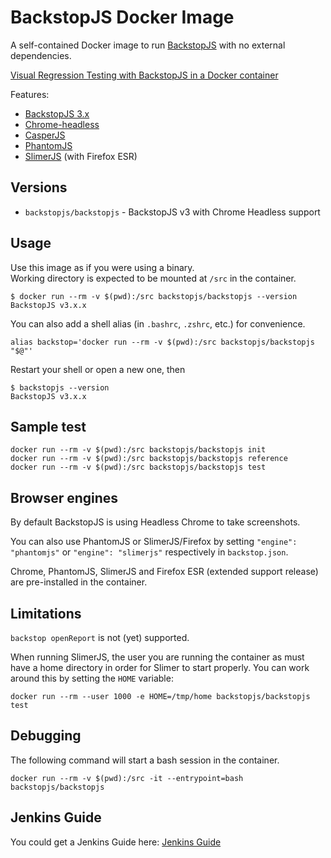 # BackstopJS Docker Image

A self-contained Docker image to run [BackstopJS](https://github.com/garris/BackstopJS) with no external dependencies.

[Visual Regression Testing with BackstopJS in a Docker container](https://blog.docksal.io/visual-regression-testing-with-backstopjs-in-a-docker-container-dfd1b9ae8582)

Features:

- [BackstopJS 3.x](https://github.com/garris/BackstopJS)
- [Chrome-headless](https://www.google.com/chrome/browser/canary.html)
- [CasperJS](http://casperjs.org/)
- [PhantomJS](http://phantomjs.org/)
- [SlimerJS](https://slimerjs.org/) (with Firefox ESR)


## Versions

- `backstopjs/backstopjs` - BackstopJS v3 with Chrome Headless support


## Usage

Use this image as if you were using a binary.  
Working directory is expected to be mounted at `/src` in the container.

```
$ docker run --rm -v $(pwd):/src backstopjs/backstopjs --version
BackstopJS v3.x.x
```

You can also add a shell alias (in `.bashrc`, `.zshrc`, etc.) for convenience.

```
alias backstop='docker run --rm -v $(pwd):/src backstopjs/backstopjs "$@"'
```

Restart your shell or open a new one, then

```
$ backstopjs --version
BackstopJS v3.x.x
```


## Sample test

```
docker run --rm -v $(pwd):/src backstopjs/backstopjs init
docker run --rm -v $(pwd):/src backstopjs/backstopjs reference
docker run --rm -v $(pwd):/src backstopjs/backstopjs test
```


## Browser engines

By default BackstopJS is using Headless Chrome to take screenshots.

You can also use PhantomJS or SlimerJS/Firefox by setting `"engine": "phantomjs"` or `"engine": "slimerjs"` respectively 
in `backstop.json`.

Chrome, PhantomJS, SlimerJS and Firefox ESR (extended support release) are pre-installed in the container.


## Limitations

`backstop openReport` is not (yet) supported.

When running SlimerJS, the user you are running the container as must have a home directory in order for Slimer 
to start properly. You can work around this by setting the `HOME` variable:

```
docker run --rm --user 1000 -e HOME=/tmp/home backstopjs/backstopjs test
```


## Debugging

The following command will start a bash session in the container.

```
docker run --rm -v $(pwd):/src -it --entrypoint=bash backstopjs/backstopjs
```


## Jenkins Guide
You could get a Jenkins Guide here: [Jenkins Guide](../examples/Jenkins)
